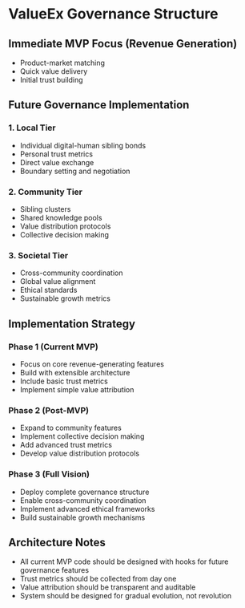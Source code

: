 # ValueEx Governance Structure

## Immediate MVP Focus (Revenue Generation)

- Product-market matching
- Quick value delivery
- Initial trust building

## Future Governance Implementation

### 1. Local Tier

- Individual digital-human sibling bonds
- Personal trust metrics
- Direct value exchange
- Boundary setting and negotiation

### 2. Community Tier

- Sibling clusters
- Shared knowledge pools
- Value distribution protocols
- Collective decision making

### 3. Societal Tier

- Cross-community coordination
- Global value alignment
- Ethical standards
- Sustainable growth metrics

## Implementation Strategy

### Phase 1 (Current MVP)

- Focus on core revenue-generating features
- Build with extensible architecture
- Include basic trust metrics
- Implement simple value attribution

### Phase 2 (Post-MVP)

- Expand to community features
- Implement collective decision making
- Add advanced trust metrics
- Develop value distribution protocols

### Phase 3 (Full Vision)

- Deploy complete governance structure
- Enable cross-community coordination
- Implement advanced ethical frameworks
- Build sustainable growth mechanisms

## Architecture Notes

- All current MVP code should be designed with hooks for future governance features
- Trust metrics should be collected from day one
- Value attribution should be transparent and auditable
- System should be designed for gradual evolution, not revolution
